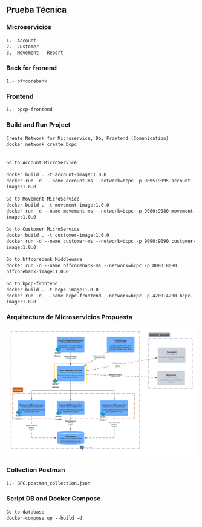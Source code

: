 ## Prueba Técnica

### Microservicios
```
1.- Account
2.- Customer
3.- Movement - Report
```

### Back for fronend
```
1.- bffcorebank
```

### Frontend
```
1.- bpcp-frontend
```

### Build and Run Project
```
Create Network for Microservice, Db, Frontend (Comunication)
docker network create bcpc


Go to Account MicroService

docker build . -t account-image:1.0.0
docker run -d  --name account-ms --network=bcpc -p 9095:9095 account-image:1.0.0

Go to Movement MicroService
docker build . -t movement-image:1.0.0
docker run -d --name movement-ms --network=bcpc -p 9080:9080 movement-image:1.0.0

Go to Customer MicroService
docker build . -t customer-image:1.0.0
docker run -d --name customer-ms --network=bcpc -p 9090:9090 customer-image:1.0.0

Go to bffcorebank Middleware
docker run -d --name bffcorebank-ms --network=bcpc -p 8080:8080 bffcorebank-image:1.0.0

Go to bpcp-frontend
docker build . -t bcpc-image:1.0.0
docker run -d  --name bcpc-frontend --network=bcpc -p 4200:4200 bcpc-image:1.0.0 

```
 
### Arquitectura de Microservicios Propuesta

![plot](./DiagramaArquitecturaMicroservicios.png)

### Collection Postman
```
1.- BPC.postman_collection.json
```
### Script DB and Docker Compose
```
Go to database
docker-compose up --build -d
```

